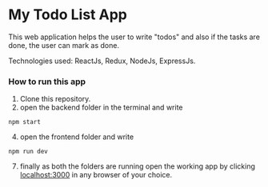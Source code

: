 # My Todo List App

This web application helps the user to write "todos" and also if the tasks are done, the user can mark as done.

Technologies used: ReactJs, Redux, NodeJs, ExpressJs.

### How to run this app

1. Clone this repository.
2. open the backend folder in the terminal and write 
```
npm start
```
4. open the frontend folder and write
```
npm run dev
```
7. finally as both the folders are running open the working app by clicking [localhost:3000](http://localhost:3000) in any browser of your choice.
